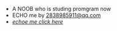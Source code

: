 - A NOOB who is studing promgram now
- ECHO me by 2838985911@qq.com
- *[echoe me click here](http://www.echoes.work)*

<!---
Echo-xzp/Echo-xzp is a ✨ special ✨ repository because its `README.md` (this file) appears on your GitHub profile.
You can click the Preview link to take a look at your changes.
--->

